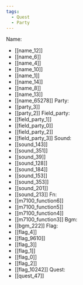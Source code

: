 ```yaml
---
tags:
  - Quest
  - Party
---
```

Name:
- [[name_12]]
- [[name_6]]
- [[name_4]]
- [[name_10]]
- [[name_1]]
- [[name_14]]
- [[name_8]]
- [[name_13]]
- [[name_65278]]
Party:
- [[party_3]]
- [[party_2]]
Field_party:
- [[field_party_1]]
- [[field_party_0]]
- [[field_party_2]]
- [[field_party_3]]
Sound:
- [[sound_143]]
- [[sound_351]]
- [[sound_39]]
- [[sound_128]]
- [[sound_184]]
- [[sound_153]]
- [[sound_353]]
- [[sound_201]]
- [[sound_213]]
Fn:
- [[m7100_function6]]
- [[m7100_function5]]
- [[m7100_function4]]
- [[m7100_function3]]
Bgm:
- [[bgm_222]]
Flag:
- [[flag_4]]
- [[flag_9610]]
- [[flag_3]]
- [[flag_1]]
- [[flag_0]]
- [[flag_2]]
- [[flag_10242]]
Quest:
- [[quest_47]]

